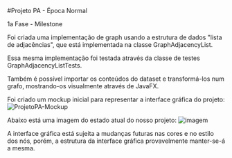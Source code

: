 #Projeto PA - Época Normal


1a Fase - Milestone


Foi criada uma implementação de graph usando a estrutura de dados "lista de adjacências", que está implementada na classe
GraphAdjacencyList.

Essa mesma implementação foi testada através da classe de testes GraphAdjacencyListTests.

Também é possível importar os conteúdos do dataset e transformá-los num grafo, mostrando-os visualmente através de JavaFX.

Foi criado um mockup inicial para representar a interface gráfica do projeto:
![ProjetoPA-Mockup](https://user-images.githubusercontent.com/80034415/143776520-43762884-3870-4e22-8176-3ca58f86d6fd.png)


Abaixo está uma imagem do estado atual do nosso projeto: 
![imagem](https://user-images.githubusercontent.com/80034415/143776635-2d628dde-6aa9-44e3-a016-786082149027.png)

A interface gráfica está sujeita a mudanças futuras nas cores e no estilo dos nós, porém, a estrutura da interface gráfica
provavelmente manter-se-á a mesma.
